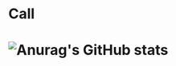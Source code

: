 # Call


# ![Anurag's GitHub stats](https://github-readme-stats.vercel.app/api?username=Call132&show=reviews,discussions_started,discussions_answered,prs_merged,prs_merged_percentage)
